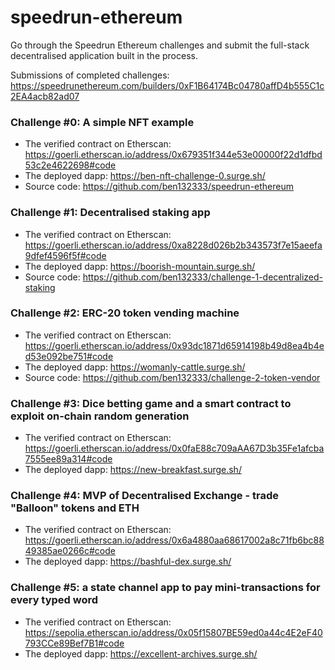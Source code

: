 # speedrun-ethereum

Go through the Speedrun Ethereum challenges and submit the full-stack decentralised application built in the process. 

Submissions of completed challenges: https://speedrunethereum.com/builders/0xF1B64174Bc04780affD4b555C1c2EA4acb82ad07

### Challenge #0: A simple NFT example
- The verified contract on Etherscan: https://goerli.etherscan.io/address/0x679351f344e53e00000f22d1dfbd53c2e4622698#code
- The deployed dapp: https://ben-nft-challenge-0.surge.sh/
- Source code: https://github.com/ben132333/speedrun-ethereum

### Challenge #1: Decentralised staking app
- The verified contract on Etherscan: https://goerli.etherscan.io/address/0xa8228d026b2b343573f7e15aeefa9dfef4596f5f#code
- The deployed dapp: https://boorish-mountain.surge.sh/
- Source code: https://github.com/ben132333/challenge-1-decentralized-staking

### Challenge #2: ERC-20 token vending machine
- The verified contract on Etherscan: https://goerli.etherscan.io/address/0x93dc1871d65914198b49d8ea4b4ed53e092be751#code
- The deployed dapp: https://womanly-cattle.surge.sh/
- Source code: https://github.com/ben132333/challenge-2-token-vendor

### Challenge #3: Dice betting game and a smart contract to exploit on-chain random generation
- The verified contract on Etherscan: https://goerli.etherscan.io/address/0x0faE88c709aAA67D3b35Fe1afcba7555ee89a314#code
- The deployed dapp: https://new-breakfast.surge.sh/

### Challenge #4: MVP of Decentralised Exchange - trade "Balloon" tokens and ETH
- The verified contract on Etherscan: https://goerli.etherscan.io/address/0x6a4880aa68617002a8c71fb6bc8849385ae0266c#code
- The deployed dapp: https://bashful-dex.surge.sh/

### Challenge #5: a state channel app to pay mini-transactions for every typed word
- The verified contract on Etherscan: https://sepolia.etherscan.io/address/0x05f15807BE59ed0a44c4E2eF40793CCe89Bef7B1#code
- The deployed dapp: https://excellent-archives.surge.sh/
